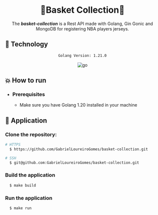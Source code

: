 <div align="center">
    <h1>🌟Basket Collection🌟</h1>
</div>

<div align="center">

The ***basket-collection*** is a Rest API made with Golang, Gin Gonic and MongoDB for registering NBA players jerseys.
</div>

## :rocket: Technology

<div align="center">

```sh
Golang Version: 1.21.0
```

![go](https://img.shields.io/badge/go-007396?&logoColor=fff&style=for-the-badge&logo=go)

</div>

## :boom: How to run

- ### **Prerequisites**

    - Make sure you have Golang 1.20 installed in your machine

## :hammer: Application

### Clone the repository:

```sh
# HTTPS
  $ https://github.com/GabrielLoureiroGomes/basket-collection.git
```

```sh
# SSH
  $ git@github.com:GabrielLoureiroGomes/basket-collection.git
```

### Build the application

```sh
  $ make build
```

### Run the application

```sh
  $ make run
```